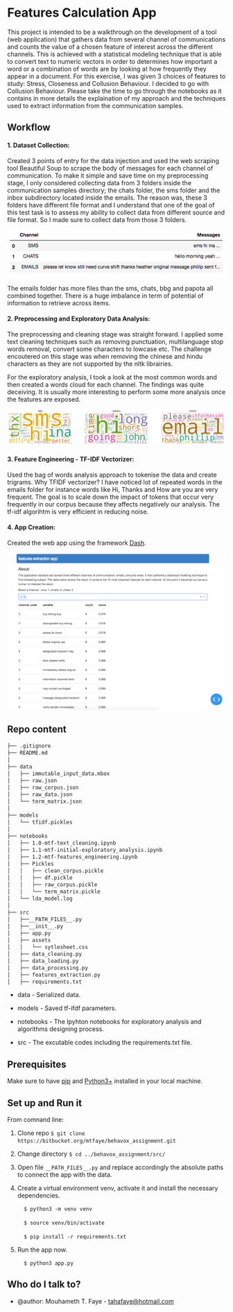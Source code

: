 # Features Calculation App 
This project is intended to be a walkthrough on the development of a tool (web application) that gathers data from several channel of communications and counts the value of a chosen feature of interest across the different channels. This is achieved with a statistical modeling technique that is able to convert text to numeric vectors in order to determines how important a word or a combination of words are by looking at how frequently they appear in a document.
For this exercise, I was given 3 choices of features to study: Stress, Closeness and Collusion Behaviour. I decided to go with Collusion Behaviour. Please take the time to go through the notebooks as it contains in more details the explaination of my approach and the techniques used to extract information from the communication samples.


## Workflow


#### 	1. Dataset Collection:
Created 3 points of entry for the data injection and used the web scraping tool Beautiful Soup to scrape the body of messages for each channel of communication. 
To make it simple and save time on my preprocessing stage, I only considered collecting data from 3 folders inside the communication samples directory; the chats folder, the sms folder and the inbox subdirectory located inside the emails. The reason was, these 3 folders have different file format and I understand that one of the goal of this test task is to assess my ability to collect data from different source and file format. So I made sure to collect data from those 3 folders. 

![Corpus](src/assets/corpus.png)

The emails folder has more files than the sms, chats, bbg and papota all combined together. There is a huge imbalance in term of potential of information to retrieve across items.


#### 	2. Preprocessing and Exploratory Data Analysis: 
The preprocessing and cleaning stage was straight forward. I applied some text cleaning techniques such as removing punctuation, multilanguage stop words removal, convert some characters to lowcase etc. The challenge encoutered on this stage was when removing the chinese and hindu characters as they are not supported by the nltk librairies. 

For the exploratory analysis, I took a look at the most common words and then created a words cloud for each channel. The findings was quite deceiving. It is usually more interesting to perform some more analysis once the features are exposed.

![Words Cloud](src/assets/word_cloud.png)


#### 	3. Feature Engineering - TF-IDF Vectorizer: 
Used the bag of words analysis approach to tokenise the data and create trigrams.
Why TFIDF vectorizer? I have noticed lot of repeated words in the emails folder for instance words like Hi, Thanks and How are you are very frequent. The goal is to scale down the impact of tokens that occur very frequently in our corpus because they  affects negatively our analysis. The tf-idf algorihtm is very efficient in reducing noise. 


#### 	4. App Creation:
Created the web app using the framework [Dash](https://plotly.com/dash/). 

![Words Cloud](src/assets/screenshot_app.png)




## Repo content 

	├── .gitignore
	├── README.md
	│  
	├── data
	│   ├── immutable_input_data.mbox
	│   ├── raw.json
	│   ├── raw_corpus.json
	│   ├── raw_data.json
	│   └── term_matrix.json
	│  
	├── models
	│   └── tfidf.pickles
	│  
	├── notebooks
	│   ├── 1.0-mtf-text_cleaning.ipynb
	│   ├── 1.1-mtf-initial-exploratory_analysis.ipynb
	│   ├── 1.2-mtf-features_engineering.ipynb
	│   ├── Pickles
	│   │   ├── clean_corpus.pickle
	│   │   ├── df.pickle
	│   │   ├── raw_corpus.pickle
	│   │   └── term_matrix.pickle
	│   └── lda_model.log
	│  
	├── src
	│   ├──__PATH_FILES__.py
	│   ├──__init__.py
	│   ├── app.py
	│   ├── assets
	│   │   └── sytlesheet.css
	│   ├── data_cleaning.py
	│   ├── data_loading.py
	│   ├── data_processing.py
	│   ├── features_extraction.py
	│   ├── requirements.txt



*	 data - Serialized data.

*	 models - Saved tf-ifdf parameters.

*	 notebooks - The Ipyhton notebooks for exploratory analysis and algorithms designing process.

*	 src - The excutable codes including the requirements.txt file.
		
		
		
		


## Prerequisites

Make sure to have [pip](https://pip.pypa.io/en/stable/) and [Python3+](https://www.python.org/downloads/) installed in your local machine. 


## Set up and Run it

From comnand line:

1. Clone repo  ``` $ git clone https://bitbucket.org/mtfaye/behavox_assignment.git ```

2. Change directory ``` $ cd ../behavox_assignment/src/ ```
	  
3. Open file ``` __PATH_FILES__.py ```  and replace accordingly the absolute paths to connect the app with the data. 

4. Create a virtual environment venv, activate it and install the necessary dependencies.
		
	     $ python3 -m venv venv
		
	     $ source venv/bin/activate
		
	     $ pip install -r requirements.txt
	     
5. Run the app now.
		
	     $ python3 app.py






## Who do I talk to? ###

* @author: Mouhameth T. Faye - tahafaye@hotmail.com
